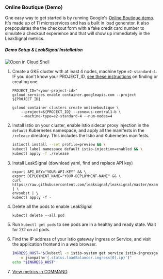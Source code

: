 ### Online Boutique (Demo)
One easy way to get started is by running Google's [Online Boutique demo](https://github.com/GoogleCloudPlatform/microservices-demo). It's made up of 11 microservices and has a built in load generator. It also prepopulates the the checkout form with a fake credit card number to simulate a checkout experience and that will show up immediately in the LeakSignal metrics.

##### Demo Setup & LeakSignal Installation

[![Open in Cloud Shell](https://gstatic.com/cloudssh/images/open-btn.svg)](https://ssh.cloud.google.com/cloudshell/editor?cloudshell_git_repo=https://github.com/wesleyhales/microservices-demo.git&cloudshell_workspace=.&cloudshell_tutorial=docs/cloudshell-tutorial.md)

1. Create a GKE cluster with at least 4 nodes, machine type `e2-standard-4`. IF you don't know your PROJECT_ID, [see these instructions](https://cloud.google.com/resource-manager/docs/creating-managing-projects#creating_a_project) on finding or creating one.

    ```
    PROJECT_ID="<your-project-id>"
    gcloud services enable container.googleapis.com --project ${PROJECT_ID}
    
    gcloud container clusters create onlineboutique \
        --project=${PROJECT_ID} --zone=us-central1-b \
        --machine-type=e2-standard-4 --num-nodes=4
    ```

2. Install Istio on your cluster, enable Istio sidecar proxy injection in the `default` Kubernetes namespace, and apply all the manifests in the `/release` directory. This includes the Istio and Kubernetes manifests. 

   ```sh
   istioctl install --set profile=preview && \
   kubectl label namespace default istio-injection=enabled && \
   kubectl apply -f ./release 
   ```

3. Install LeakSignal (download yaml, find and replace API key)
   ```
   export API_KEY="YOUR-API-KEY" && \
   export DEPLOYMENT_NAME="YOUR-DEPLOYMENT-NAME" && \
   curl https://raw.githubusercontent.com/leaksignal/leaksignal/master/examples/istio/leaksignal.yaml | \
   envsubst | \
   kubectl apply -f -
   ```
4. Delete all the pods to enable LeakSignal
   ```
   kubectl delete --all pod
   ``` 
5. Run `kubectl get pods` to see pods are in a healthy and ready state. Wait for 2/2 on all pods.

6. Find the IP address of your Istio gateway Ingress or Service, and visit the
   application frontend in a web browser.

   ```sh
   INGRESS_HOST="$(kubectl -n istio-system get service istio-ingressgateway \
      -o jsonpath='{.status.loadBalancer.ingress[0].ip}')"
   echo "$INGRESS_HOST"
   ```
7. [View metrics in COMMAND](https://app.leaksignal.com).
